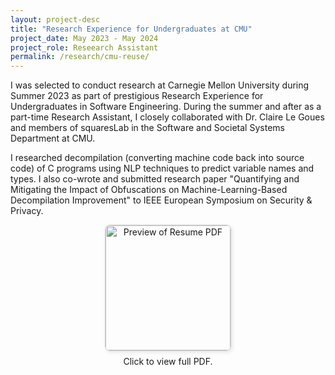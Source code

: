 ```yaml
---
layout: project-desc
title: "Research Experience for Undergraduates at CMU"
project_date: May 2023 - May 2024
project_role: Reseearch Assistant
permalink: /research/cmu-reuse/
---
```


I was selected to conduct research at Carnegie Mellon University during Summer 2023 as part of prestigious Research Experience for Undergraduates in Software Engineering.  During the summer and after as a part-time Research Assistant, I closely collaborated with Dr. Claire Le Goues and members of squaresLab in the Software and Societal Systems Department at CMU.

I researched decompilation (converting machine code back into source code) of C programs using NLP techniques to predict variable names and types. I also co-wrote and submitted research paper "Quantifying and Mitigating the Impact of Obfuscations on Machine-Learning-Based Decompilation Improvement" to IEEE European Symposium on Security & Privacy.

<div style="text-align: center;">
  <a href="{{ '/assets/files/cmu_reuse_poster.pdf' | relative_url }}" target="_blank" style="display: inline-block;">
    <img src="{{ '/assets/images/cmu-poster-preview.png' | relative_url }}" alt="Preview of Resume PDF" style="width: 200px; border: 1px solid #ccc; border-radius: 8px; box-shadow: 2px 2px 6px rgba(0,0,0,0.1);">
  </a>
  <p style="font-size: 14px; margin-top: 8px;">Click to view full PDF.</p>
</div>
